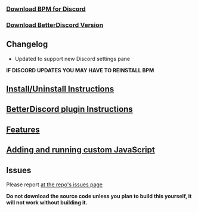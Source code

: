 ### [Download BPM for Discord](https://github.com/ByzantineFailure/BPM-for-Discord/releases/download/discord-v0.9.0-beta/BPM.for.Discord.discord-v0.9.0-beta.7z)
### [Download BetterDiscord Version](https://github.com/ByzantineFailure/BPM-for-Discord/releases/download/discord-v0.9.0-beta/betterDiscord-bpm.plugin.js)

## Changelog

* Updated to support new Discord settings pane

**IF DISCORD UPDATES YOU MAY HAVE TO REINSTALL BPM**

## [Install/Uninstall Instructions](https://github.com/ByzantineFailure/BPM-for-Discord/blob/discord-v0.9.0-beta/discord/INSTALLATION.md)

## [BetterDiscord plugin Instructions](https://github.com/ByzantineFailure/BPM-for-Discord/blob/discord-v0.9.0-beta/discord/BETTERDISCORD.md)

## [Features](https://github.com/ByzantineFailure/BPM-for-Discord/blob/discord-v0.9.0-beta/discord/FEATURES.md)

## [Adding and running custom JavaScript](https://github.com/ByzantineFailure/BPM-for-Discord/blob/discord-v0.9.0-beta/discord/CUSTOMJS.md)

## Issues
Please report [at the repo's issues page](https://github.com/ByzantineFailure/bpm/issues)

**Do not download the source code unless you plan to build this yourself, it will not work without building it.**
